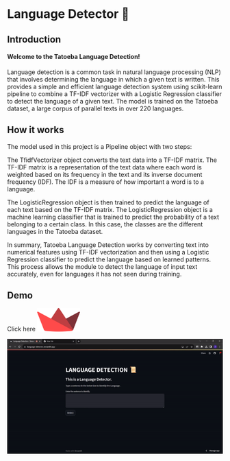 # Language Detector 📜
## Introduction
#### Welcome to the Tatoeba Language Detection! 
Language detection is a common task in natural language processing (NLP) that involves determining the language in which a given text is written. This provides a simple and efficient language detection system using scikit-learn pipeline to combine a TF-IDF vectorizer with a Logistic Regression classifier to detect the language of a given text. The model is trained on the Tatoeba dataset, a large corpus of parallel texts in over 220 languages.

## How it works
The model used in this project is a Pipeline object with two steps:

The TfidfVectorizer object converts the text data into a TF-IDF matrix. The TF-IDF matrix is a representation of the text data where each word is weighted based on its frequency in the text and its inverse document frequency (IDF). The IDF is a measure of how important a word is to a language.

The LogisticRegression object is then trained to predict the language of each text based on the TF-IDF matrix. The LogisticRegression object is a machine learning classifier that is trained to predict the probability of a text belonging to a certain class. In this case, the classes are the different languages in the Tatoeba dataset.

In summary, Tatoeba Language Detection works by converting text into numerical features using TF-IDF vectorization and then using a Logistic Regression classifier to predict the language based on learned patterns. This process allows the module to detect the language of input text accurately, even for languages it has not seen during training.




## Demo

Click here [<img src="https://raw.githubusercontent.com/aashishops/Language-Detection-Tatoeba/main/images/streamlit-logo-1A3B208AE4-seeklogo.com.png" alt="Streamlit Logo" width="100">](https://asl-detector.streamlit.app/)

![Demo](https://raw.githubusercontent.com/aashishops/Language-Detection-Tatoeba/9039379470488dce59d57c78d6f606016e6e86dd/images/demo.gif)
